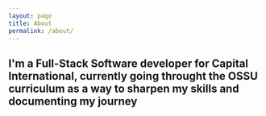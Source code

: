 ```yaml
---
layout: page
title: About
permalink: /about/
---
```


## I'm a Full-Stack Software developer for Capital International, currently going throught the OSSU curriculum as a way to sharpen my skills and documenting my journey
